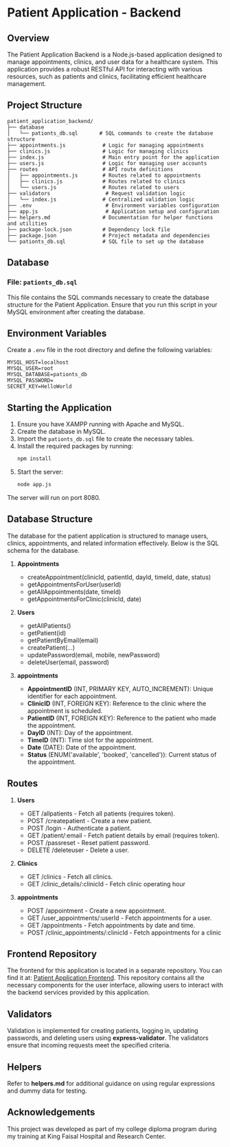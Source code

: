 # Patient Application - Backend 

## Overview

The Patient Application Backend is a Node.js-based application designed to manage appointments, clinics, and user data for a healthcare system. This application provides a robust RESTful API for interacting with various resources, such as patients and clinics, facilitating efficient healthcare management.


## Project Structure

```plaintext
patient_application_backend/
├── database
│   └── pationts_db.sql       # SQL commands to create the database structure
├── appointments.js            # Logic for managing appointments
├── clinics.js                 # Logic for managing clinics
├── index.js                   # Main entry point for the application
├── users.js                   # Logic for managing user accounts
├── routes                     # API route definitions
│   ├── appointments.js        # Routes related to appointments
│   ├── clinics.js             # Routes related to clinics
│   └── users.js               # Routes related to users
├── validators                  # Request validation logic
│   └── index.js               # Centralized validation logic
├── .env                        # Environment variables configuration
├── app.js                      # Application setup and configuration
├── helpers.md                 # Documentation for helper functions and utilities
├── package-lock.json          # Dependency lock file
├── package.json               # Project metadata and dependencies
└── pationts_db.sql            # SQL file to set up the database
```


## Database
### File: `pationts_db.sql`
This file contains the SQL commands necessary to create the database structure for the Patient Application. Ensure that you run this script in your MySQL environment after creating the database.

## Environment Variables
Create a `.env` file in the root directory and define the following variables:

```plaintext
MYSQL_HOST=localhost
MYSQL_USER=root
MYSQL_DATABASE=pationts_db
MYSQL_PASSWORD=
SECRET_KEY=HelloWorld
```
## Starting the Application
1. Ensure you have XAMPP running with Apache and MySQL.
2. Create the database in MySQL.
3. Import the `pationts_db.sql` file to create the necessary tables.
4. Install the required packages by running:
    ```bash
    npm install
    ```
5. Start the server:
    ```bash
    node app.js
    ```
The server will run on port 8080.



## Database Structure

The database for the patient application is structured to manage users, clinics, appointments, and related information effectively. Below is the SQL schema for the database.



1. **Appointments**
    - createAppointment(clinicId, patientId, dayId, timeId, date, status)
    - getAppointmentsForUser(userId)
    - getAllAppointments(date, timeId)
    - getAppointmentsForClinic(clinicId, date)

2. **Users**
    -   getAllPatients()
    -   getPatient(id)
    -   getPatientByEmail(email)
    -   createPatient(...)
    -   updatePassword(email, mobile, newPassword)
    -   deleteUser(email, password)

3. **appointments**
   - **AppointmentID** (INT, PRIMARY KEY, AUTO_INCREMENT): Unique identifier for each appointment.
   - **ClinicID** (INT, FOREIGN KEY): Reference to the clinic where the appointment is scheduled.
   - **PatientID** (INT, FOREIGN KEY): Reference to the patient who made the appointment.
   - **DayID** (INT): Day of the appointment.
   - **TimeID** (INT): Time slot for the appointment.
   - **Date** (DATE): Date of the appointment.
   - **Status** (ENUM('available', 'booked', 'cancelled')): Current status of the appointment.

## Routes

1. **Users**
    - GET /allpatients - Fetch all patients (requires token).
    - POST /createpatient - Create a new patient.
    - POST /login - Authenticate a patient.
    - GET /patient/:email - Fetch patient details by email (requires token).
    - POST /passreset - Reset patient password.
    - DELETE /deleteuser - Delete a user.

2. **Clinics**
    -    GET /clinics - Fetch all clinics.
    -    GET /clinic_details/:clinicId - Fetch clinic operating hour

3. **appointments**
   - POST /appointment - Create a new appointment.
    - GET /user_appointments/:userId - Fetch appointments for a user.
    - GET /appointments - Fetch appointments by date and time.
    - POST /clinic_appointments/:clinicId - Fetch appointments for a clinic

## Frontend Repository

The frontend for this application is located in a separate repository. You can find it at: [Patient Application Frontend](). This repository contains all the necessary components for the user interface, allowing users to interact with the backend services provided by this application.


## Validators
Validation is implemented for creating patients, logging in, updating passwords, and deleting users using **express-validator**. The validators ensure that incoming requests meet the specified criteria.

## Helpers
Refer to **helpers.md** for additional guidance on using regular expressions and dummy data for testing.

## Acknowledgements
This project was developed as part of my college diploma program during my training at King Faisal Hospital and Research Center.
